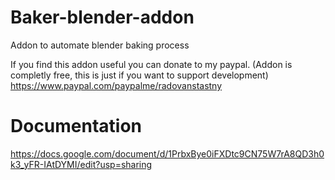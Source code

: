 # Baker-blender-addon
Addon to automate blender baking process

If you find this addon useful you can donate to my paypal. (Addon is completly free, this is just if you want to support development)
https://www.paypal.com/paypalme/radovanstastny

# Documentation
https://docs.google.com/document/d/1PrbxBye0iFXDtc9CN75W7rA8QD3h0k3_yFR-IAtDYMI/edit?usp=sharing
